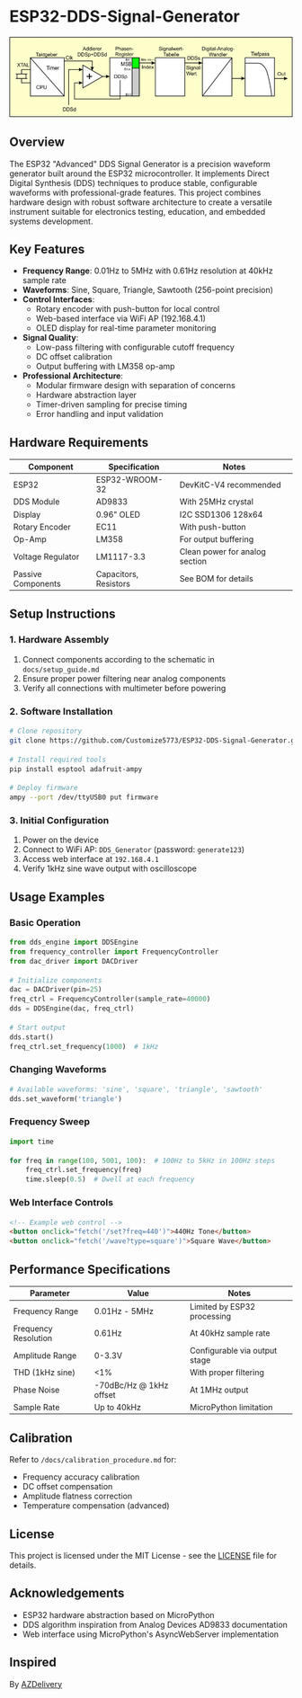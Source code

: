 # ESP32-DDS-Signal-Generator

![Scheme of a DDS system](docs/image/Schem_of_a_DDS_system.jpg)

## Overview
The ESP32 "Advanced" DDS Signal Generator is a precision waveform generator built around the ESP32 microcontroller. It implements Direct Digital Synthesis (DDS) techniques to produce stable, configurable waveforms with professional-grade features. This project combines hardware design with robust software architecture to create a versatile instrument suitable for electronics testing, education, and embedded systems development.

## Key Features
- **Frequency Range**: 0.01Hz to 5MHz with 0.61Hz resolution at 40kHz sample rate
- **Waveforms**: Sine, Square, Triangle, Sawtooth (256-point precision)
- **Control Interfaces**:
  - Rotary encoder with push-button for local control
  - Web-based interface via WiFi AP (192.168.4.1)
  - OLED display for real-time parameter monitoring
- **Signal Quality**:
  - Low-pass filtering with configurable cutoff frequency
  - DC offset calibration
  - Output buffering with LM358 op-amp
- **Professional Architecture**:
  - Modular firmware design with separation of concerns
  - Hardware abstraction layer
  - Timer-driven sampling for precise timing
  - Error handling and input validation

## Hardware Requirements
| Component | Specification | Notes |
|-----------|--------------|-------|
| ESP32 | ESP32-WROOM-32 | DevKitC-V4 recommended |
| DDS Module | AD9833 | With 25MHz crystal |
| Display | 0.96" OLED | I2C SSD1306 128x64 |
| Rotary Encoder | EC11 | With push-button |
| Op-Amp | LM358 | For output buffering |
| Voltage Regulator | LM1117-3.3 | Clean power for analog section |
| Passive Components | Capacitors, Resistors | See BOM for details |

## Setup Instructions

### 1. Hardware Assembly
1. Connect components according to the schematic in `docs/setup_guide.md`
2. Ensure proper power filtering near analog components
3. Verify all connections with multimeter before powering

### 2. Software Installation
```bash
# Clone repository
git clone https://github.com/Customize5773/ESP32-DDS-Signal-Generator.git

# Install required tools
pip install esptool adafruit-ampy

# Deploy firmware
ampy --port /dev/ttyUSB0 put firmware
```

### 3. Initial Configuration
1. Power on the device
2. Connect to WiFi AP: `DDS_Generator` (password: `generate123`)
3. Access web interface at `192.168.4.1`
4. Verify 1kHz sine wave output with oscilloscope

## Usage Examples

### Basic Operation
```python
from dds_engine import DDSEngine
from frequency_controller import FrequencyController
from dac_driver import DACDriver

# Initialize components
dac = DACDriver(pin=25)
freq_ctrl = FrequencyController(sample_rate=40000)
dds = DDSEngine(dac, freq_ctrl)

# Start output
dds.start()
freq_ctrl.set_frequency(1000)  # 1kHz
```

### Changing Waveforms
```python
# Available waveforms: 'sine', 'square', 'triangle', 'sawtooth'
dds.set_waveform('triangle')
```

### Frequency Sweep
```python
import time

for freq in range(100, 5001, 100):  # 100Hz to 5kHz in 100Hz steps
    freq_ctrl.set_frequency(freq)
    time.sleep(0.5)  # Dwell at each frequency
```

### Web Interface Controls
```html
<!-- Example web control -->
<button onclick="fetch('/set?freq=440')">440Hz Tone</button>
<button onclick="fetch('/wave?type=square')">Square Wave</button>
```

## Performance Specifications
| Parameter | Value | Notes |
|-----------|-------|-------|
| Frequency Range | 0.01Hz - 5MHz | Limited by ESP32 processing |
| Frequency Resolution | 0.61Hz | At 40kHz sample rate |
| Amplitude Range | 0-3.3V | Configurable via output stage |
| THD (1kHz sine) | <1% | With proper filtering |
| Phase Noise | -70dBc/Hz @ 1kHz offset | At 1MHz output |
| Sample Rate | Up to 40kHz | MicroPython limitation |

## Calibration
Refer to `/docs/calibration_procedure.md` for:
- Frequency accuracy calibration
- DC offset compensation
- Amplitude flatness correction
- Temperature compensation (advanced)

## License
This project is licensed under the MIT License - see the [LICENSE](LICENSE) file for details.

## Acknowledgements
- ESP32 hardware abstraction based on MicroPython
- DDS algorithm inspiration from Analog Devices AD9833 documentation
- Web interface using MicroPython's AsyncWebServer implementation

## Inspired
By [AZDelivery](https://www.instructables.com/member/AZDelivery/)
